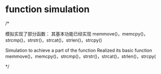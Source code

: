 # function simulation
/*

模拟实现了部分函数：
其基本功能已经实现
memmove()，memcpy()，strcmp()，strstr()，strcat()，strlen()，strcpy()

Simulation to achieve a part of the function
Realized its basic function
memmove()，memcpy()，strcmp()，strstr()，strcat()，strlen()，strcpy(

*/
